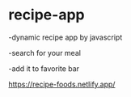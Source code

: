 # recipe-app
-dynamic recipe app by javascript

-search for your meal

-add it to favorite bar

https://recipe-foods.netlify.app/

